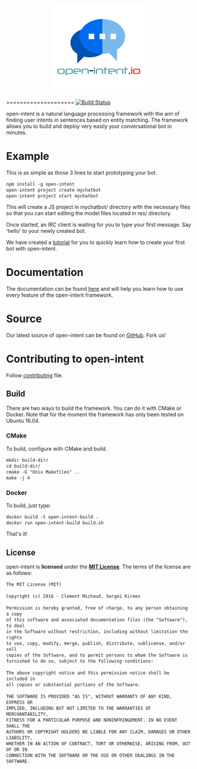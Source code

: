 <p align="center">
  <img src="/doc/img/logo.png" alt="Logo"/>
</p>

====================
[![Build Status](https://travis-ci.org/open-intent-io/open-intent.svg?branch=master)](https://travis-ci.org/open-intent-io/open-intent)

open-intent is a natural language processing framework with the aim of finding user intents in sentences based on entity matching.
The framework allows you to build and deploy very easily your conversational bot in minutes.

# Example

This is as simple as those 3 lines to start prototyping your bot.

    npm install -g open-intent
    open-intent project create mychatbot
    open-intent project start mychatbot

This will create a JS project in mychatbot/ directory with the necessary files so that you can start editing the model files located in res/ directory.

Once started, an IRC client is waiting for you to type your first message. Say 'hello' to your newly created bot.

We have created a [tutorial](https://github.com/open-intent-io/open-intent/wiki/Time-bot-tutorial) for you to quickly learn how to create your first bot with open-intent.

# Documentation

The documentation can be found [here](https://github.com/open-intent-io/open-intent/wiki) and will help you learn how to use every feature of the open-intent framework.

# Source

Our latest source of open-intent can be found on [GitHub]. Fork us!


# Contributing to open-intent

Follow [contributing](CONTRIBUTING.md) file.

## Build

There are two ways to build the framework. You can do it with CMake or Docker.
Note that for the moment the framework has only been tested on Ubuntu 16.04.

### CMake
To build, configure with CMake and build.

    mkdir build-dir/
    cd build-dir/
    cmake -G "Unix Makefiles" ..
    make -j 4

### Docker
To build, just type:

    docker build -t open-intent-build .
    docker run open-intent-build build.sh

That's it!

License
---------------------

open-intent is **licensed** under the **[MIT License]**. The terms of the license are as follows:

    The MIT License (MIT)

    Copyright (c) 2016 - Clement Michaud, Sergei Kireev

    Permission is hereby granted, free of charge, to any person obtaining a copy
    of this software and associated documentation files (the "Software"), to deal
    in the Software without restriction, including without limitation the rights
    to use, copy, modify, merge, publish, distribute, sublicense, and/or sell
    copies of the Software, and to permit persons to whom the Software is
    furnished to do so, subject to the following conditions:

    The above copyright notice and this permission notice shall be included in
    all copies or substantial portions of the Software.

    THE SOFTWARE IS PROVIDED "AS IS", WITHOUT WARRANTY OF ANY KIND, EXPRESS OR
    IMPLIED, INCLUDING BUT NOT LIMITED TO THE WARRANTIES OF MERCHANTABILITY,
    FITNESS FOR A PARTICULAR PURPOSE AND NONINFRINGEMENT. IN NO EVENT SHALL THE
    AUTHORS OR COPYRIGHT HOLDERS BE LIABLE FOR ANY CLAIM, DAMAGES OR OTHER LIABILITY,
    WHETHER IN AN ACTION OF CONTRACT, TORT OR OTHERWISE, ARISING FROM, OUT OF OR IN
    CONNECTION WITH THE SOFTWARE OR THE USE OR OTHER DEALINGS IN THE SOFTWARE.


[MIT License]: https://opensource.org/licenses/MIT
[GitHub]: https://github.com/open-intent-io/open-intent
[logo]: /doc/img/logo.png